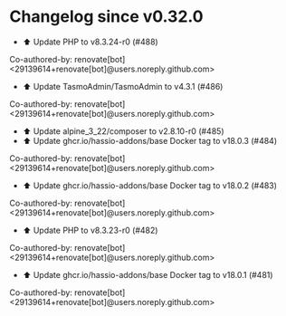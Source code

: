 # Changelog since v0.32.0
- ⬆️ Update PHP to v8.3.24-r0 (#488)

Co-authored-by: renovate[bot] <29139614+renovate[bot]@users.noreply.github.com> 
- ⬆️ Update TasmoAdmin/TasmoAdmin to v4.3.1 (#486)

Co-authored-by: renovate[bot] <29139614+renovate[bot]@users.noreply.github.com> 
- ⬆️ Update alpine_3_22/composer to v2.8.10-r0 (#485) 
- ⬆️ Update ghcr.io/hassio-addons/base Docker tag to v18.0.3 (#484)

Co-authored-by: renovate[bot] <29139614+renovate[bot]@users.noreply.github.com> 
- ⬆️ Update ghcr.io/hassio-addons/base Docker tag to v18.0.2 (#483)

Co-authored-by: renovate[bot] <29139614+renovate[bot]@users.noreply.github.com> 
- ⬆️ Update PHP to v8.3.23-r0 (#482)

Co-authored-by: renovate[bot] <29139614+renovate[bot]@users.noreply.github.com> 
- ⬆️ Update ghcr.io/hassio-addons/base Docker tag to v18.0.1 (#481)

Co-authored-by: renovate[bot] <29139614+renovate[bot]@users.noreply.github.com> 
